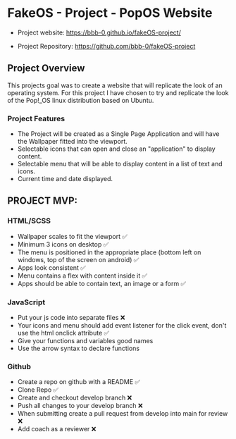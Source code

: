 # FakeOS - Project - PopOS Website

- Project website: https://bbb-0.github.io/fakeOS-project/

- Project Repository: https://github.com/bbb-0/fakeOS-project


## Project Overview

This projects goal was to create a website that will replicate the look of an operating system. For this project I have chosen to try and replicate the look of the Pop!_OS linux distribution based on Ubuntu.


### Project Features

- The Project will be created as a Single Page Application and will have the Wallpaper fitted into the viewport.
- Selectable icons that can open and close an "application" to display content.
- Selectable menu that will be able to display content in a list of text and icons.
- Current time and date displayed.

## PROJECT MVP:
### HTML/SCSS

-   Wallpaper scales to fit the viewport     ✅
-   Minimum 3 icons on desktop   ✅
-   The menu is positioned in the appropriate place (bottom left on windows, top of the screen on android)   ✅
-   Apps look consistent     ✅
-   Menu contains a flex with content inside it  ✅
-   Apps should be able to contain text, an image or a form  ✅

### JavaScript

-   Put your js code into separate files    ❌
-   Your icons and menu should add event listener for the click event, don't use the html onclick attribute  ✅
-   Give your functions and variables good names
-   Use the arrow syntax to declare functions

### Github

-   Create a repo on github with a README    ✅
-   Clone Repo   ✅
-   Create and checkout develop branch  ❌
-   Push all changes to your develop branch ❌
-   When submitting create a pull request from develop into main for review ❌
-   Add coach as a reviewer ❌